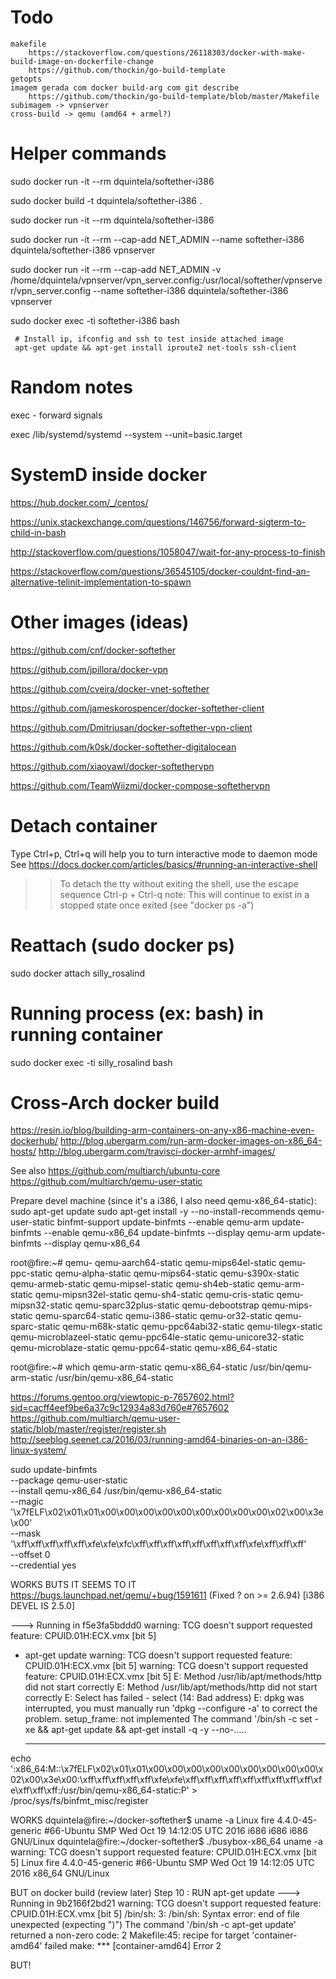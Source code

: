 # Todo

	makefile
		https://stackoverflow.com/questions/26118303/docker-with-make-build-image-on-dockerfile-change
		https://github.com/thockin/go-build-template
	getopts
	imagem gerada com docker build-arg com git describe
		https://github.com/thockin/go-build-template/blob/master/Makefile
	subimagem -> vpnserver
	cross-build -> qemu (amd64 + armel?)

# Helper commands

sudo docker run -it --rm dquintela/softether-i386

sudo docker build -t dquintela/softether-i386 .

sudo docker run -it --rm dquintela/softether-i386

sudo docker run -it --rm --cap-add NET_ADMIN --name softether-i386 dquintela/softether-i386 vpnserver

sudo docker run -it --rm --cap-add NET_ADMIN -v /home/dquintela/vpnserver/vpn_server.config:/usr/local/softether/vpnserver/vpn_server.config --name softether-i386 dquintela/softether-i386 vpnserver

sudo docker exec -ti softether-i386 bash
    
     # Install ip, ifconfig and ssh to test inside attached image
     apt-get update && apt-get install iproute2 net-tools ssh-client

# Random notes

exec - forward signals

exec /lib/systemd/systemd --system --unit=basic.target

# SystemD inside docker
https://hub.docker.com/_/centos/

https://unix.stackexchange.com/questions/146756/forward-sigterm-to-child-in-bash

http://stackoverflow.com/questions/1058047/wait-for-any-process-to-finish

https://stackoverflow.com/questions/36545105/docker-couldnt-find-an-alternative-telinit-implementation-to-spawn

# Other images (ideas)

https://github.com/cnf/docker-softether

https://github.com/jpillora/docker-vpn

https://github.com/cveira/docker-vnet-softether

https://github.com/jameskorospencer/docker-softether-client

https://github.com/Dmitriusan/docker-softether-vpn-client

https://github.com/k0sk/docker-softether-digitalocean

https://github.com/xiaoyawl/docker-softethervpn

https://github.com/TeamWiizmi/docker-compose-softethervpn

# Detach container

Type Ctrl+p, Ctrl+q will help you to turn interactive mode to daemon mode
See https://docs.docker.com/articles/basics/#running-an-interactive-shell

>> To detach the tty without exiting the shell,
>> use the escape sequence Ctrl-p + Ctrl-q
>> note: This will continue to exist in a stopped state once exited (see "docker ps -a")

# Reattach (sudo docker ps)

sudo docker attach silly_rosalind

# Running process (ex: bash) in running container

sudo docker exec -ti silly_rosalind bash

# Cross-Arch docker build

https://resin.io/blog/building-arm-containers-on-any-x86-machine-even-dockerhub/
http://blog.ubergarm.com/run-arm-docker-images-on-x86_64-hosts/
http://blog.ubergarm.com/travisci-docker-armhf-images/

See also https://github.com/multiarch/ubuntu-core
https://github.com/multiarch/qemu-user-static

Prepare devel machine (since it's a i386, I also need qemu-x86_64-static):
sudo apt-get update
sudo apt-get install -y --no-install-recommends qemu-user-static binfmt-support
update-binfmts --enable qemu-arm
update-binfmts --enable qemu-x86_64
update-binfmts --display qemu-arm
update-binfmts --display qemu-x86_64

root@fire:~# qemu-
qemu-aarch64-static       qemu-mips64el-static      qemu-ppc-static
qemu-alpha-static         qemu-mips64-static        qemu-s390x-static
qemu-armeb-static         qemu-mipsel-static        qemu-sh4eb-static
qemu-arm-static           qemu-mipsn32el-static     qemu-sh4-static
qemu-cris-static          qemu-mipsn32-static       qemu-sparc32plus-static
qemu-debootstrap          qemu-mips-static          qemu-sparc64-static
qemu-i386-static          qemu-or32-static          qemu-sparc-static
qemu-m68k-static          qemu-ppc64abi32-static    qemu-tilegx-static
qemu-microblazeel-static  qemu-ppc64le-static       qemu-unicore32-static
qemu-microblaze-static    qemu-ppc64-static         qemu-x86_64-static

root@fire:~# which qemu-arm-static qemu-x86_64-static
/usr/bin/qemu-arm-static
/usr/bin/qemu-x86_64-static

https://forums.gentoo.org/viewtopic-p-7657602.html?sid=cacff4eef9be6a37c9c12934a83d760e#7657602
https://github.com/multiarch/qemu-user-static/blob/master/register/register.sh
http://seeblog.seenet.ca/2016/03/running-amd64-binaries-on-an-i386-linux-system/

sudo update-binfmts \
    --package qemu-user-static \
    --install qemu-x86_64 /usr/bin/qemu-x86_64-static \
    --magic '\x7fELF\x02\x01\x01\x00\x00\x00\x00\x00\x00\x00\x00\x00\x02\x00\x3e\x00' \
    --mask '\xff\xff\xff\xff\xff\xfe\xfe\xfc\xff\xff\xff\xff\xff\xff\xff\xff\xfe\xff\xff\xff' \
    --offset 0 \
    --credential yes

WORKS BUTS IT SEEMS TO IT
	https://bugs.launchpad.net/qemu/+bug/1591611 (Fixed ? on >= 2.6.94) [i386 DEVEL IS 2.5.0]
	
 ---> Running in f5e3fa5bddd0
warning: TCG doesn't support requested feature: CPUID.01H:ECX.vmx [bit 5]
+ apt-get update
warning: TCG doesn't support requested feature: CPUID.01H:ECX.vmx [bit 5]
warning: TCG doesn't support requested feature: CPUID.01H:ECX.vmx [bit 5]
E: Method /usr/lib/apt/methods/http did not start correctly
E: Method /usr/lib/apt/methods/http did not start correctly
E: Select has failed - select (14: Bad address)
E: dpkg was interrupted, you must manually run 'dpkg --configure -a' to correct the problem.
setup_frame: not implemented
The command '/bin/sh -c set -xe && apt-get update && apt-get install -q -y --no-.....

	
	--------------
echo ':x86_64:M::\x7fELF\x02\x01\x01\x00\x00\x00\x00\x00\x00\x00\x00\x00\x02\x00\x3e\x00:\xff\xff\xff\xff\xff\xfe\xfe\xff\xff\xff\xff\xff\xff\xff\xff\xff\xfe\xff\xff\xff:/usr/bin/qemu-x86_64-static:P' > /proc/sys/fs/binfmt_misc/register 

WORKS
dquintela@fire:~/docker-softether$ uname -a
Linux fire 4.4.0-45-generic #66-Ubuntu SMP Wed Oct 19 14:12:05 UTC 2016 i686 i686 i686 GNU/Linux
dquintela@fire:~/docker-softether$ ./busybox-x86_64 uname -a
warning: TCG doesn't support requested feature: CPUID.01H:ECX.vmx [bit 5]
Linux fire 4.4.0-45-generic #66-Ubuntu SMP Wed Oct 19 14:12:05 UTC 2016 x86_64 GNU/Linux

BUT on docker build (review later)
Step 10 : RUN apt-get update
---> Running in 9b2166f2bd21
warning: TCG doesn't support requested feature: CPUID.01H:ECX.vmx [bit 5]
/bin/sh: 3: /bin/sh: Syntax error: end of file unexpected (expecting ")")
The command '/bin/sh -c apt-get update' returned a non-zero code: 2
Makefile:45: recipe for target 'container-amd64' failed
make: *** [container-amd64] Error 2


BUT!